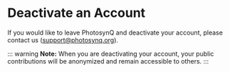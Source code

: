 # Deactivate an Account

If you would like to leave PhotosynQ and deactivate your account, please contact us (<support@photosynq.org>).

::: warning
**Note:** When you are deactivating your account, your public contributions will be anonymized and remain accessible to others.
:::
